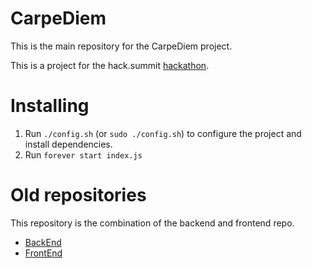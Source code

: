 # CarpeDiem
This is the main repository for the CarpeDiem project.

This is a project for the hack.summit [hackathon](http://www.koding.com/hackathon).

# Installing
1. Run `./config.sh` (or `sudo ./config.sh`) to configure the project and install dependencies.
1. Run `forever start index.js`

# Old repositories
This repository is the combination of the backend and frontend repo.
- [BackEnd](https://github.com/WWDDIWU/Backend)
- [FrontEnd](https://github.com/WWDDIWU/Frontend)

